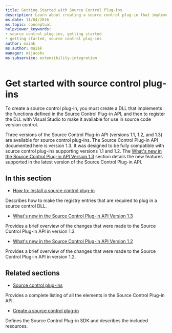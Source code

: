 ```yaml
---
title: Getting Started with Source Control Plug-ins
description: Learn about creating a source control plug-in that implements the functions defined in the Source Control Plug-in API for use in source code version control. 
ms.date: 11/04/2016
ms.topic: conceptual
helpviewer_keywords:
- source control plug-ins, getting started
- getting started, source control plug-ins
author: maiak
ms.author: maiak
manager: mijacobs
ms.subservice: extensibility-integration
---
```

# Get started with source control plug-ins

To create a source control plug-in, you must create a DLL that implements the functions defined in the Source Control Plug-in API, and then to register the DLL with Visual Studio to make it available for use in source code version control.

 Three versions of the Source Control Plug-in API (versions 1.1, 1.2, and 1.3) are available for source control plug-ins. The Source Control Plug-in API documented here is version 1.3. It was designed to be fully compatible with source control plug-ins supporting versions 1.1 and 1.2. The [What's new in the Source Control Plug-in API Version 1.3](../../extensibility/internals/what-s-new-in-the-source-control-plug-in-api-version-1-3.md) section details the new features supported in the latest version of the Source Control Plug-in API.

## In this section
- [How to: Install a source control plug-in](../../extensibility/internals/how-to-install-a-source-control-plug-in.md)

 Describes how to make the registry entries that are required to plug in a source control DLL.

- [What's new in the Source Control Plug-in API Version 1.3](../../extensibility/internals/what-s-new-in-the-source-control-plug-in-api-version-1-3.md)

 Provides a brief overview of the changes that were made to the Source Control Plug-in API in version 1.3.

- [What's new in the Source Control Plug-in API Version 1.2](../../extensibility/internals/what-s-new-in-the-source-control-plug-in-api-version-1-2.md)

 Provides a brief overview of the changes that were made to the Source Control Plug-in API in version 1.2.

## Related sections
- [Source control plug-ins](../../extensibility/source-control-plug-ins.md)

 Provides a complete listing of all the elements in the Source Control Plug-in API.

- [Create a source control plug-in](../../extensibility/internals/creating-a-source-control-plug-in.md)

 Defines the Source Control Plug-in SDK and describes the included resources.
